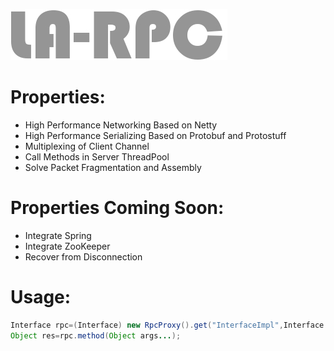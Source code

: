 ![](https://github.com/bysoul/la-rpc/blob/master/display/newrpclogo.jpg)
# Properties:  
* High Performance Networking Based on Netty  
* High Performance Serializing Based on Protobuf and Protostuff  
* Multiplexing of Client Channel   
* Call Methods in Server ThreadPool  
* Solve Packet Fragmentation and Assembly  

# Properties Coming Soon:  
* Integrate Spring  
* Integrate ZooKeeper  
* Recover from Disconnection  

# Usage:
```JAVA
Interface rpc=(Interface) new RpcProxy().get("InterfaceImpl",Interface.class);  
Object res=rpc.method(Object args...);
```

